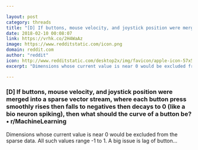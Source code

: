```yaml
---

layout: post
category: threads
title: "[D] If buttons, mouse velocity, and joystick position were merged into a sparse vector stream, where each button press smoothly rises then falls to negatives then decays to 0 (like a bio neuron spiking), then what should the curve of a button be?"
date: 2018-02-10 00:08:07
link: https://vrhk.co/2H4WaAz
image: https://www.redditstatic.com/icon.png
domain: reddit.com
author: "reddit"
icon: http://www.redditstatic.com/desktop2x/img/favicon/apple-icon-57x57.png
excerpt: "Dimensions whose current value is near 0 would be excluded from the sparse data. All such values range -1 to 1. A big issue is lag of button..."

---
```


### [D] If buttons, mouse velocity, and joystick position were merged into a sparse vector stream, where each button press smoothly rises then falls to negatives then decays to 0 (like a bio neuron spiking), then what should the curve of a button be? • r/MachineLearning

Dimensions whose current value is near 0 would be excluded from the sparse data. All such values range -1 to 1. A big issue is lag of button...